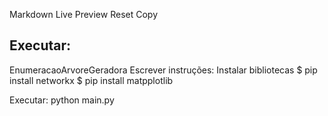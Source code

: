 Markdown Live Preview
Reset
Copy

## Executar:


EnumeracaoArvoreGeradora
Escrever instruções:
Instalar bibliotecas
$ pip install networkx
$ pip install matpplotlib

Executar:
python main.py

